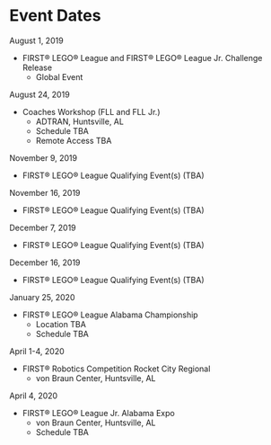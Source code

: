 # Event Dates

August 1, 2019
- FIRST&reg; LEGO&reg; League and FIRST&reg; LEGO&reg; League Jr. Challenge Release
    - Global Event

August 24, 2019
- Coaches Workshop (FLL and FLL Jr.)
    - ADTRAN, Huntsville, AL
    - Schedule TBA
    - Remote Access TBA

November 9, 2019
- FIRST&reg; LEGO&reg; League Qualifying Event(s) (TBA)

November 16, 2019
- FIRST&reg; LEGO&reg; League Qualifying Event(s) (TBA)

December 7, 2019
- FIRST&reg; LEGO&reg; League Qualifying Event(s) (TBA)

December 16, 2019
- FIRST&reg; LEGO&reg; League Qualifying Event(s) (TBA)

January 25, 2020
- FIRST&reg; LEGO&reg; League Alabama Championship
    - Location TBA
    - Schedule TBA
    
April 1-4, 2020
- FIRST&reg; Robotics Competition Rocket City Regional
    - von Braun Center, Huntsville, AL

April 4, 2020
- FIRST&reg; LEGO&reg; League Jr. Alabama Expo
    - von Braun Center, Huntsville, AL
    - Schedule TBA
